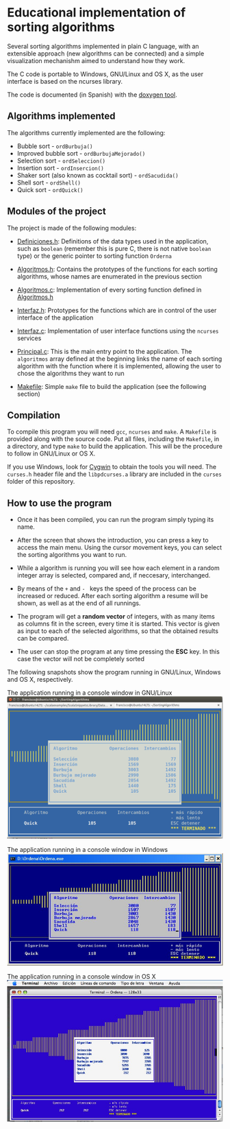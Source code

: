 Educational implementation of sorting algorithms 
================================================

Several sorting algorithms implemented in plain C language, with an extensible approach (new algorithms can be connected)
and a simple visualization mechanishm aimed to understand how they work.

The C code is portable to Windows, GNU/Linux and OS X, as the user interface is based on the ncurses library.

The code is documented (in Spanish) with the [doxygen tool](http://www.stack.nl/~dimitri/doxygen/).

Algorithms implemented
----------------------

The algorithms currently implemented are the following:

* Bubble sort - `ordBurbuja()`
* Improved bubble sort - `ordBurbujaMejorado()`
* Selection sort - `ordSeleccion()`
* Insertion sort - `ordInsercion()`
* Shaker sort (also known as cocktail sort) - `ordSacudida()`
* Shell sort - `ordShell()`
* Quick sort - `ordQuick()`

Modules of the project
----------------------

The project is made of the following modules:

* [Definiciones.h](src/Definiciones.h): Definitions of the data types used in the application, such as `boolean` (remember this is pure C, there is not native `boolean` type) or the generic pointer to sorting function `Orderna`

* [Algoritmos.h](src/Algoritmos.h): Contains the prototypes of the functions for each sorting algorithms, whose names are enumerated in the previous section

* [Algoritmos.c](src/Algoritmos.c): Implementation of every sorting function defined in [Algoritmos.h](Algoritmos.h)

* [Interfaz.h](src/Interfaz.h): Prototypes for the functions which are in control of the user interface of the application

* [Interfaz.c](src/Interfaz.c): Implementation of user interface functions using the `ncurses` services

* [Principal.c](src/Principal.c): This is the main entry point to the application. The `algoritmos` array defined at the beginning links the name of each sorting algorithm with the function where it is implemented, allowing the user to chose the algorithms they want to run

* [Makefile](src/Makefile): Simple `make` file to build the application (see the following section)


Compilation
-----------

To compile this program you will need `gcc`, `ncurses` and `make`. A `Makefile` is provided along with the source code. Put all files, including the `Makefile`, in a directory, and type `make` to build the application. This will be the procedure to follow in GNU/Linux or OS X. 

If you use Windows, look for [Cygwin](https://www.cygwin.com/) to obtain the tools you will need. The `curses.h` header file and the `libpdcurses.a` library are included in the `curses` folder of this repository.

How to use the program
----------------------

* Once it has been compiled, you can run the program simply typing its name.

* After the screen that shows the introduction, you can press a key to access the main menu. Using the cursor movement keys, you can select the sorting algorithms you want to run.

* While a algorithm is running you will see how each element in a random integer array is selected, compared and, if neccesary, interchanged.

* By means of the `+` and `- ` keys the speed of the process can be increased or reduced. After each sorting algorithm a resume will be shown, as well as at the end of all runnings.

* The program will get a **random vector** of integers, with as many items as columns fit in the screen, every time it is started. This vector is given as input to each of the selected algorithms, so that the obtained results can be compared.

* The user can stop the program at any time pressing the **ESC** key. In this case the vector will not be completely sorted

The following snapshots show the program running in GNU/Linux, Windows and OS X, respectively.

The application running in a console window in GNU/Linux
![The application running in a console window in GNU/Linux](documentation/EnGNULinux.png)

The application running in a console window in Windows
![The application running in a console window in Windows](documentation/EnDOS.jpg)

The application running in a console window in OS X
![The application running in a console window in OS X](documentation/EnMacOSX.jpg)
